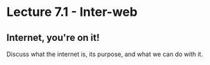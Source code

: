 # Lecture 7.1 - Inter-web

## Internet, you're on it!

Discuss what the internet is, its purpose, and what we can do with it.
